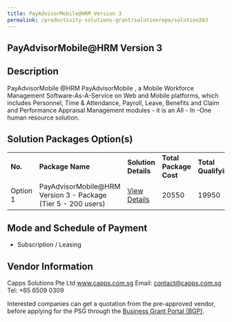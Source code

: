 ```yaml
---
title: PayAdvisorMobile@HRM Version 3
permalink: /productivity-solutions-grant/solutionrepo/solution263
---
```


## PayAdvisorMobile@HRM Version 3

## Description

PayAdvisorMobile @HRM PayAdvisorMobile , a Mobile Workforce Management Software-As-A-Service on Web and Mobile platforms, which includes Personnel, Time & Attendance, Payroll, Leave, Benefits and Claim and Performance Appraisal Management modules - it is an All - In -One human resource solution.


## Solution Packages Option(s)

<table>
<tr>
<td><b>No.</b></td>
<td><b>Package Name</b></td>
<td><b>Solution Details</b></td>
<td><b>Total Package Cost</b></td>
<td><b>Total Qualifying</b></td>
</tr>
<tr>
<td>Option 1</td>
<td>PayAdvisorMobile@HRM Version 3 - Package (Tier 5 - 200 users)</td>
<td><a href='https://www.gobusiness.gov.sg/images/psg/Capps_Solutions_PayAdvisorMobile_HRM 20200040_Annex_3_20200625143624_Part_5.pdf'>View Details</a></td>
<td>20550</td>
<td>19950</td>
</tr>
</table>

## Mode and Schedule of Payment

 - Subscription / Leasing

## Vendor Information

 Capps Solutions Pte Ltd
www.capps.com.sg
Email: contact@capps.com.sg
Tel: +65 6509 0309

Interested companies can get a quotation from the pre-approved vendor, before applying for the PSG through the <a href='https://www.businessgrants.gov.sg/'>Business Grant Portal (BGP)</a>.

<script src="/jquery/resize-tables.js"></script>
